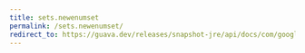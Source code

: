 ```yaml
---
title: sets.newenumset
permalink: /sets.newenumset/
redirect_to: https://guava.dev/releases/snapshot-jre/api/docs/com/google/common/collect/Sets.html#newEnumSet-java.lang.Iterable-java.lang.Class-
---
```

